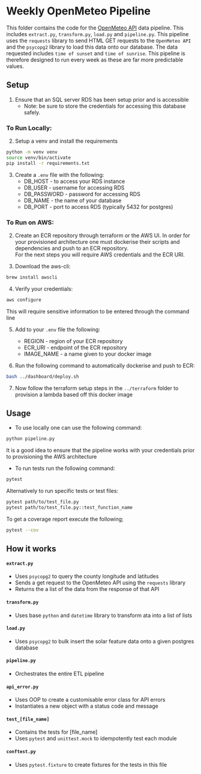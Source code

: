 # Weekly OpenMeteo Pipeline
This folder contains the code for the [OpenMeteo API](https://open-meteo.com/en/docs) data pipeline. This includes `extract.py`, `transform.py`, `load.py` and `pipeline.py`. This pipeline uses the `requests` library to send HTML GET requests to the `OpenMeteo API` and the `psycopg2` library to load this data onto our database. The data requested includes `time of sunset` and `time of sunrise`. This pipeline is therefore designed to run every week as these are far more predictable values.

## Setup
1. Ensure that an SQL server RDS has been setup prior and is accessible
    - Note: be sure to store the credentials for accessing this database safely.

### To Run Locally:
2. Setup a venv and install the requirements
```bash
python -m venv venv
source venv/bin/activate
pip install -r requirements.txt
```
3. Create a `.env` file with the following:
    - DB_HOST - to access your RDS instance
    - DB_USER - username for accessing RDS
    - DB_PASSWORD - password for accessing RDS
    - DB_NAME - the name of your database
    - DB_PORT - port to access RDS (typically 5432 for postgres)

### To Run on AWS:

2. Create an ECR repository through terraform or the AWS UI.
In order for your provisioned architecture one must dockerise their scripts and dependencies and push to an ECR repository.  
For the next steps you will require AWS credentials and the ECR URI.

3. Download the aws-cli:
```bash
brew install awscli
```
4. Verify your credentials:
```bash
aws configure
```
This will require sensitive information to be entered through the command line

5. Add to your `.env` file the following:
    - REGION - region of your ECR repository
    - ECR_URI - endpoint of the ECR repository
    - IMAGE_NAME - a name given to your docker image

6. Run the following command to automatically dockerise and push to ECR:
```bash
bash ../dashboard/deploy.sh
```
7. Now follow the terraform setup steps in the `../terraform` folder to provision a lambda based off this docker image

## Usage
- To use locally one can use the following command:
```bash
python pipeline.py
```
It is a good idea to ensure that the pipeline works with your credentials prior to provisioning the AWS architecture

- To run tests run the following command:
```bash
pytest
```
Alternatively to run specific tests or test files:
```bash
pytest path/to/test_file.py
pytest path/to/test_file.py::test_function_name
```
To get a coverage report execute the following;
```bash
pytest --cov
```

## How it works
#### `extract.py`
- Uses `psycopg2` to query the county longitude and latitudes
- Sends a get request to the OpenMeteo API using the `requests` library
- Returns the a list of the data from the response of that API
#### `transform.py`
- Uses base `python` and `datetime` library to transform ata into a list of lists
#### `load.py`
- Uses `psycopg2` to bulk insert the solar feature data onto a given postgres database
#### `pipeline.py`
- Orchestrates the entire ETL pipeline
#### `api_error.py`
- Uses OOP to create a customisable error class for API errors
- Instantiates a new object with a status code and message
#### `test_[file_name]`
- Contains the tests for [file_name]
- Uses `pytest` and `unittest.mock` to idempotently test each module
#### `conftest.py`
- Uses `pytest.fixture` to create fixtures for the tests in this file